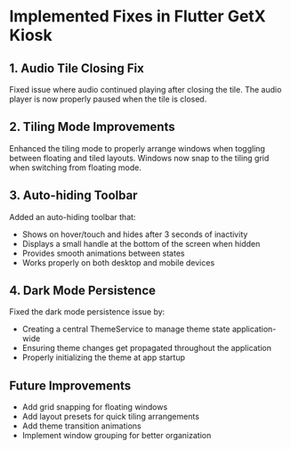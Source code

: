# Implemented Fixes in Flutter GetX Kiosk

## 1. Audio Tile Closing Fix
Fixed issue where audio continued playing after closing the tile. The audio player is now properly paused when the tile is closed.

## 2. Tiling Mode Improvements
Enhanced the tiling mode to properly arrange windows when toggling between floating and tiled layouts. Windows now snap to the tiling grid when switching from floating mode.

## 3. Auto-hiding Toolbar
Added an auto-hiding toolbar that:
- Shows on hover/touch and hides after 3 seconds of inactivity
- Displays a small handle at the bottom of the screen when hidden
- Provides smooth animations between states
- Works properly on both desktop and mobile devices

## 4. Dark Mode Persistence
Fixed the dark mode persistence issue by:
- Creating a central ThemeService to manage theme state application-wide
- Ensuring theme changes get propagated throughout the application
- Properly initializing the theme at app startup

## Future Improvements
- Add grid snapping for floating windows
- Add layout presets for quick tiling arrangements
- Add theme transition animations
- Implement window grouping for better organization